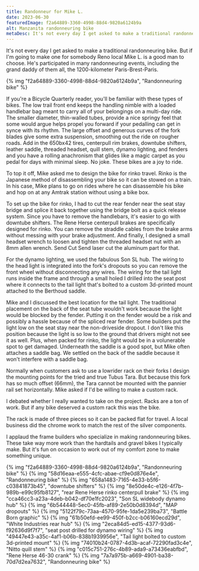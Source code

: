 ```yaml
---
title: Randonneur for Mike L.
date: 2023-06-30
featuredImage: f2a64889-3360-4998-88d4-9820a6124b9a
alt: Manzanita randonneuring bike
metaDesc: It's not every day I get asked to make a traditional randonneuring bike. But if I'm going to make one for somebody Reno local Mike L. is a good man to choose. He's participated in many randonneuring events, including the grand daddy of them all, the 1200-kilometer Paris-Brest-Paris.
---
```


It's not every day I get asked to make a traditional randonneuring bike. But if I'm going to make one for somebody Reno local Mike L. is a good man to choose. He's participated in many randonneuring events, including the grand daddy of them all, the 1200-kilometer Paris-Brest-Paris.

{% img "f2a64889-3360-4998-88d4-9820a6124b9a", "Randonneuring bike" %}

If you're a Bicycle Quarterly reader, you'll be familiar with these types of bikes. The low trail front end keeps the handling nimble with a loaded handlebar bag meant to carry all of your belongings on a multi-day ride. The smaller diameter, thin-walled tubes, provide a nice springy feel that some would argue helps propel you forward if your pedalling can get in synce with its rhythm. The large offset and generous curves of the fork blades give some extra suspension, smoothing out the ride on rougher roads. Add in the 650bx42 tires, centerpull rim brakes, downtube shifters, leather saddle, threaded headset, quill stem, dynamo lighting, and fenders and you have a rolling anachronism that glides like a magic carpet as you pedal for days with minimal sleep. No joke. These bikes are a joy to ride.

To top it off, Mike asked me to design the bike for rinko travel. Rinko is the Japanese method of disassembling your bike so it can be stowed on a train. In his case, Mike plans to go on rides where he can disassemble his bike and hop on at any Amtrak station without using a bike box.

To set up the bike for rinko, I had to cut the rear fender near the seat stay bridge and splice it back together using the bridge bolt as a quick release system. Since you have to remove the handlebars, it's easier to go with downtube shifters. The Rene Herse centerpull brakes are specifically designed for rinko. You can remove the straddle cables from the brake arms without messing with your brake adjustment. And finally, I designed a small headset wrench to loosen and tighten the threaded headset nut with an 8mm allen wrench. Send Cut Send laser cut the aluminum part for that.

For the dynamo lighting, we used the fabulous Son SL hub. The wiring to the head light is integrated into the fork's dropouts so you can remove the front wheel without disconnecting any wires. The wiring for the tail light runs inside the frame and through a small holed I drilled into the seat post where it connects to the tail light that's bolted to a custom 3d-printed mount attached to the Berthoud saddle. 

Mike and I discussed the best location for the tail light. The traditional placement on the back of the seat tube wouldn't work because the light would be blocked by the fender. Putting it on the fender would be a risk and possibly a hassle because of the spliced rear fender. Some builders put the light low on the seat stay near the non-driveside dropout. I don't like this position because the light is so low to the ground that drivers might not see it as well. Plus, when packed for rinko, the light would be in a volunerable spot to get damaged. Underneath the saddle is a good spot, but Mike often attaches a saddle bag. We settled on the back of the saddle because it won't interfere with a saddle bag.

Normally when customers ask to use a lowrider rack on their forks I design the mounting points for the tried and true Tubus Tara. But because this fork has so much offset (66mm), the Tara cannot be mounted with the pannier rail set horizontally. Mike asked if I'd be willing to make a custom rack.

I debated whether I really wanted to take on the project. Racks are a ton of work. But if any bike deserved a custom rack this was the bike.

The rack is made of three pieces so it can be packed flat for travel. A local business did the chrome work to match the rest of the silver components.

I applaud the frame builders who specialize in making randonneuring bikes. These take way more work than the hardtails and gravel bikes I typically make. But it's fun on occasion to work out of my comfort zone to make something unique.

{% img "f2a64889-3360-4998-88d4-9820a6124b9a", "Randonneuring bike" %}
{% img "58d16eaa-e555-4cfc-abae-cf9e0d876e4e", "Randonneuring bike" %}
{% img "658a1483-7165-4e33-b5f6-c03841873b45", "downtube shifters" %}
{% img "8e50de4c-e126-4f7b-989b-e99c95fb8127", "rear Rene Herse rinko centerpull brake" %}
{% img "cca46cc3-a23a-4deb-b042-df70e1fc2023", "Son SL widebody dynamo hub" %}
{% img "6b544448-5ec0-45fb-af89-2e50b0d8394d", "MAP dropouts" %}
{% img "5122f79c-73aa-4570-95fe-1da5e239ba73", "Battle Born graphic" %}
{% img "61b50efd-ee99-450f-b2cc-b06160ecd29d", "White Industries rear hub" %}
{% img "2eca84d5-ed15-4377-93d6-f92636d9f7f7", "seat post drilled for dynamo wiring" %}
{% img "49447e43-a35c-4af1-b06b-838b1939956e", "Tail light bolted to custom 3d-printed mount" %}
{% img "74010b24-0787-4d3b-acaf-72290fad3c4e", "Nitto quill stem" %}
{% img "c015c751-276c-4b89-ada9-a73436eabfbd", "Rene Herse 46-30 crank" %}
{% img "7a7a975b-a669-4901-ba38-70d7d2ea7632", "Randonneuring bike" %}